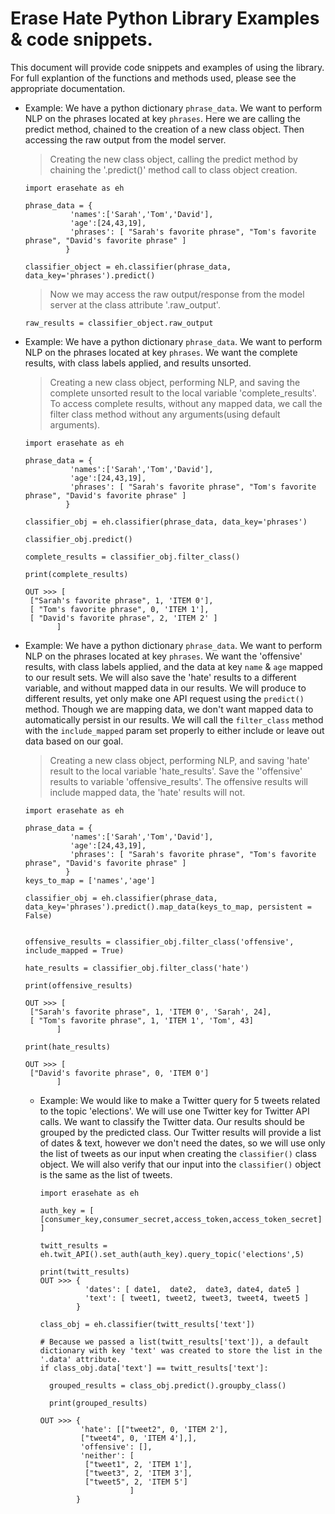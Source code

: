 # Erase Hate Python Library Examples & code snippets.

This document will provide code snippets and examples of using the library. For full explantion of the functions and methods used, please see the appropriate documentation.


* Example:
  We have a python dictionary `phrase_data`. We want to perform NLP on the phrases located at key `phrases`. Here we are calling the predict method, chained to the creation of a new class object. Then accessing the raw output from the model server.

  > Creating the new class object, calling the predict method by chaining the '.predict()' method call to class object creation.
  ~~~~
  import erasehate as eh

  phrase_data = {
            'names':['Sarah','Tom','David'],
            'age':[24,43,19],
            'phrases': [ "Sarah's favorite phrase", "Tom's favorite phrase", "David's favorite phrase" ]
           }

  classifier_object = eh.classifier(phrase_data, data_key='phrases').predict()
  ~~~~
  > Now we may access the raw output/response from the model server at the class attribute '.raw_output'.
  ~~~~
  raw_results = classifier_object.raw_output
  ~~~~


* Example:
  We have a python dictionary `phrase_data`. We want to perform NLP on the phrases located at key `phrases`. We want the complete results, with class labels applied, and results unsorted.
  > Creating a new class object, performing NLP, and saving the complete unsorted result to the local variable 'complete_results'. To access complete results, without any mapped data, we call the filter class method without any arguments(using default arguments).
  ~~~~
  import erasehate as eh

  phrase_data = {
            'names':['Sarah','Tom','David'],
            'age':[24,43,19],
            'phrases': [ "Sarah's favorite phrase", "Tom's favorite phrase", "David's favorite phrase" ]
           }

  classifier_obj = eh.classifier(phrase_data, data_key='phrases')

  classifier_obj.predict()

  complete_results = classifier_obj.filter_class()

  print(complete_results)

  OUT >>> [
   ["Sarah's favorite phrase", 1, 'ITEM 0'],
   [ "Tom's favorite phrase", 0, 'ITEM 1'],
   [ "David's favorite phrase", 2, 'ITEM 2' ]
         ]
  ~~~~

* Example:
  We have a python dictionary `phrase_data`. We want to perform NLP on the phrases located at key `phrases`. We want the 'offensive' results, with class labels applied, and the data at key `name` &  `age` mapped to our result sets. We will also save the 'hate' results to a different variable, and without mapped data in our results.  We will produce to different results, yet  only make one API request using the  `predict()` method. Though we are mapping data, we don't want mapped data to automatically persist in our results. We will call the `filter_class` method with the `include_mapped` param set properly to either include or leave out data based on our goal.
  > Creating a new class object, performing NLP, and saving 'hate' result to the local variable 'hate_results'. Save the ''offensive' results to variable 'offensive_results'. The offensive results will include mapped data, the 'hate' results will not.
  ~~~~
  import erasehate as eh

  phrase_data = {
            'names':['Sarah','Tom','David'],
            'age':[24,43,19],
            'phrases': [ "Sarah's favorite phrase", "Tom's favorite phrase", "David's favorite phrase" ]
           }
  keys_to_map = ['names','age']

  classifier_obj = eh.classifier(phrase_data, data_key='phrases').predict().map_data(keys_to_map, persistent = False)


  offensive_results = classifier_obj.filter_class('offensive', include_mapped = True)

  hate_results = classifier_obj.filter_class('hate')

  print(offensive_results)

  OUT >>> [
   ["Sarah's favorite phrase", 1, 'ITEM 0', 'Sarah', 24],
   [ "Tom's favorite phrase", 1, 'ITEM 1', 'Tom', 43]
         ]

  print(hate_results)

  OUT >>> [
   ["David's favorite phrase", 0, 'ITEM 0']
         ]
  ~~~~

  * Example:
    We would like to make a Twitter query for 5 tweets related to the topic 'elections'. We will use one Twitter key for Twitter API calls. We want to classify the Twitter data. Our results should be grouped by the predicted class. Our Twitter results will provide a list of dates & text, however we don't need the dates, so we will use only the list of tweets as our input when creating the `classifier()` class object. We will also verify that our input into the `classifier()` object is the same as the list of tweets.

    ~~~~
    import erasehate as eh

    auth_key = [ [consumer_key,consumer_secret,access_token,access_token_secret] ]

    twitt_results = eh.twit_API().set_auth(auth_key).query_topic('elections',5)

    print(twitt_results)
    OUT >>> {
              'dates': [ date1,  date2,  date3, date4, date5 ]
              'text': [ tweet1, tweet2, tweet3, tweet4, tweet5 ]
            }

    class_obj = eh.classifier(twitt_results['text'])

    # Because we passed a list(twitt_results['text']), a default dictionary with key 'text' was created to store the list in the '.data' attribute.
    if class_obj.data['text'] == twitt_results['text']:

      grouped_results = class_obj.predict().groupby_class()

      print(grouped_results)

    OUT >>> {
             'hate': [["tweet2", 0, 'ITEM 2'],
             ["tweet4", 0, 'ITEM 4'],],
             'offensive': [],
             'neither': [
              ["tweet1", 2, 'ITEM 1'],
              ["tweet3", 2, 'ITEM 3'],
              ["tweet5", 2, 'ITEM 5']
                        ]
            }
    ~~~~
